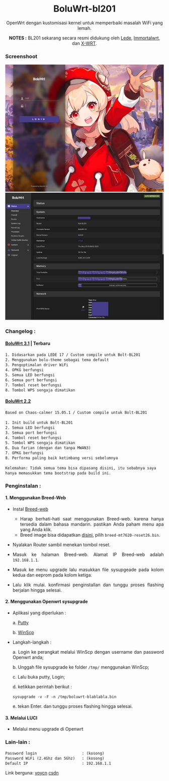 <div align="center">

# BoluWrt-bl201

OpenWrt dengan kustomisasi kernel untuk memperbaiki masalah WiFi yang lemah.

**NOTES :** BL201 sekarang secara resmi didukung oleh [Lede](https://github.com/coolsnowwolf/lede), [Immortalwrt](https://github.com/immortalwrt/immortalwrt), dan [X-WRT](https://github.com/x-wrt/x-wrt).

</div>
<div align="left">
  
  
### Screenshoot

![login-page](screenshoot/login.png)
![overview](screenshoot/overview.png)

### Changelog :

  #### [BoluWrt 3.1](https://github.com/yHpgi/openwrt-bl201-boluwrt/releases/tag/3.1) | Terbaru

    1. Didasarkan pada LEDE 17 / Custom compile untuk Bolt-BL201
    2. Menggunakan bolu-theme sebagai tema default
    3. Pengoptimalan driver WiFi
    4. OPKG berfungsi
    5. Semua LED berfungsi
    6. Semua port berfungsi
    7. Tombol reset berfungsi
    8. Tombol WPS sengaja dimatikan

  #### [BoluWrt 2.2](https://github.com/yHpgi/openwrt-bl201-boluwrt/releases/tag/BOLUWRT-CC)

    Based on Chaos-calmer 15.05.1 / Custom compile untuk Bolt-BL201
    
    1. Init build untuk Bolt-BL201
    2. Semua LED berfungsi
    3. Semua port berfungsi
    4. Tombol reset berfungsi
    5. Tombol WPS sengaja dimatikan
    6. Dua farian (dengan dan tanpa MWAN3)
    7. OPKG berfungsi
    8. Performa paling baik ketimbang versi sebelumnya

    Kelemahan: Tidak semua tema bisa dipasang disini, itu sebabnya saya hanya memasukkan tema bootstrap pada build ini.
      
<div align="justify">
  
  
### Penginstalan :

  #### 1. Menggunakan Breed-Web

  - Instal [Breed-web](https://breed.hackpascal.net)
    * Harap berhati-hati saat menggunakan Breed-web. karena hanya tersedia dalam bahasa mandarin. pastikan Anda paham menu apa yang Anda klik.
    * Breed image bisa didapatkan [disini](https://breed.hackpascal.net/), pilih `breed-mt7620-reset26.bin`.
  
   - Nyalakan Router sambil menekan tombol reset.
   - Masuk ke halaman Breed-web. Alamat IP Breed-web adalah `192.168.1.1`.
   - Masuk ke menu upgrade lalu masukkan file sysupgeade pada kolom kedua dan eeprom pada kolom ketiga.
   - Lalu klik mulai. konfirmasi penginstallan dan tunggu proses flashing berjalan hingga selesai.

#### 2. Menggunakan Openwrt sysupgrade
  
  - Aplikasi yang diperlukan :
  
    a. [Putty](https://www.putty.org/)
  
    b. [WinScp](https://winscp.net/eng/download.php)
    
  - Langkah-langkah :
  
    a. Login ke perangkat melalui WinScp dengan username dan password Openwrt anda;
  
    b. Unggah file sysupgrade ke folder `/tmp/` menggunakan WinScp;
  
    c. Lalu buka putty, Login;
  
    d. ketikkan perintah berikut :
  
      `sysupgrade -v -F -n /tmp/boluwrt-blablabla.bin`
  
    e. tekan Enter. dan tunggu proses flashing hingga selesai.
  
#### 3. Melalui LUCI
  
  - Melalui menu upgrade di Openwrt

### Lain-lain :

```
Password login                    : (kosong)
Password WiFi (2.4Ghz dan 5Ghz)   : (kosong)
Default IP                        : 192.168.1.1
```

Link berguna:
  [voycn](https://www.voycn.com/article/bianyimoujiyuopenwrtdesdk) 
  [csdn](https://blog.csdn.net/kuangzuxiaoN/article/details/121458746)
  </div>
</div>
